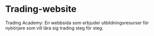 # Trading-website
Trading Academy: En webbsida som erbjuder utbildningsresurser för nybörjare som vill lära sig trading steg för steg.
